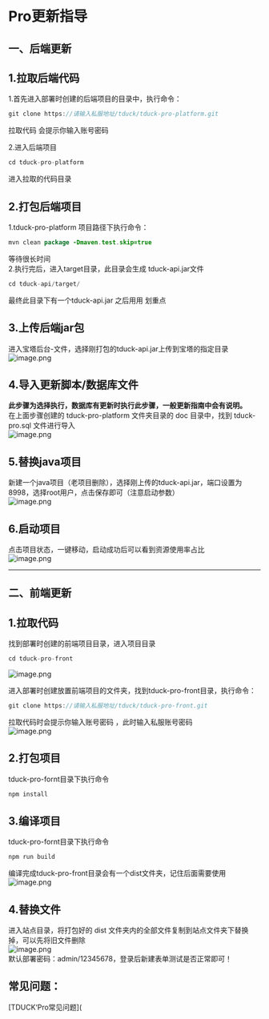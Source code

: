 # Pro更新指导

## 一、后端更新

## 1.拉取后端代码

1.首先进入部署时创建的后端项目的目录中，执行命令：

```java
git clone https://请输入私服地址/tduck/tduck-pro-platform.git
```

拉取代码 会提示你输入账号密码

2.进入后端项目

```java
cd tduck-pro-platform
```

进入拉取的代码目录
<a name="WzWGw"></a>

## 2.打包后端项目

1.tduck-pro-platform 项目路径下执行命令：

```java
mvn clean package -Dmaven.test.skip=true
```

等待很长时间 <br />2.执行完后，进入target目录，此目录会生成 tduck-api.jar文件

```java
cd tduck-api/target/
```

最终此目录下有一个tduck-api.jar 之后用用 划重点
<a name="i7kjP"></a>

## 3.上传后端jar包

进入宝塔后台-文件，选择刚打包的tduck-api.jar上传到宝塔的指定目录<br />![image.png](https://oss.tduckcloud.com/1650114803165-64dce20c-13fa-450b-bca7-1caa105112ef-20230119094353680.png)
<a name="AAfxh"></a>

## 4.导入更新脚本/数据库文件

**此步骤为选择执行，数据库有更新时执行此步骤，一般更新指南中会有说明。**<br />在上面步骤创建的 tduck-pro-platform 文件夹目录的 doc 目录中，找到 tduck-pro.sql 文件进行导入<br />![image.png](https://oss.tduckcloud.com/1650682547934-6cd6671c-bd47-4702-be04-9c88883636b7-20230119094353705.png)
<a name="nzfAJ"></a>

## 5.替换java项目

新建一个java项目（老项目删除），选择刚上传的tduck-api.jar，端口设置为8998，选择root用户，点击保存即可（注意启动参数）<br />![image.png](https://oss.tduckcloud.com/1650114719001-f226e328-dcc1-4545-a61f-b5cb796a799e-20230119094353733.png)
<a name="LPtEN"></a>

## 6.启动项目

点击项目状态，一键移动，启动成功后可以看到资源使用率占比<br />![image.png](https://oss.tduckcloud.com/1650682732544-58889327-6962-44bc-874b-cc17f762dafb-20230119094353758.png)


---


## 二、前端更新

<a name="Lb5dh"></a>

## 1.拉取代码

找到部署时创建的前端项目目录，进入项目目录

```java
cd tduck-pro-front 
```

![image.png](https://oss.tduckcloud.com/1649462346520-5d3156ff-b65e-4274-ba1e-4eb279233804-20230119094353778.png)

进入部署时创建放置前端项目的文件夹，找到tduck-pro-front目录，执行命令：

```java
git clone https://请输入私服地址/tduck/tduck-pro-front.git
```

拉取代码时会提示你输入账号密码 ，此时输入私服账号密码<br />![image.png](https://oss.tduckcloud.com/1649462263617-aa344e67-51a9-463a-8521-c26e9b703051-20230119094353799.png)
<a name="OkKXw"></a>

## 2.打包项目

tduck-pro-fornt目录下执行命令

```java
npm install
```

<a name="Am8yO"></a>

## 3.编译项目

tduck-pro-fornt目录下执行命令

```java
npm run build
```

编译完成tduck-pro-front目录会有一个dist文件夹，记住后面需要使用<br />![image.png](https://oss.tduckcloud.com/1649463370082-f23a19c0-382d-48d2-90e9-d3c48dd92655-20230119094353817.png)
<a name="QZs0l"></a>

## 4.替换文件

进入站点目录，将打包好的 dist 文件夹内的全部文件复制到站点文件夹下替换掉，可以先将旧文件删除<br />![image.png](https://oss.tduckcloud.com/1649480408021-8e30c1a3-afc2-4d39-b607-ddd311ff54ed.png)<br />默认部署密码：admin/12345678，登录后新建表单测试是否正常即可！

<a name="d0ZGM"></a>

## 常见问题：

[TDUCK‘Pro常见问题](
